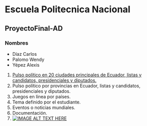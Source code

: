 # Escuela Politecnica Nacional
## ProyectoFinal-AD
### Nombres 
- Díaz Carlos
- Palomo Wendy
- Yépez Alexis

1. [Pulso político en 20 ciudades principales de Ecuador, listas y candidatos, presidenciales y diputados.](1%20Pulso%20politco%20en%20ciudades)
2. Pulso político por provincias en Ecuador, listas y candidatos, presidenciales y diputados.
3. Juegos en línea por países.
4. Tema definido por el estudiante.
5. Eventos o noticias mundiales.
6. Documentación.
7. [![IMAGE ALT TEXT HERE](http://img.youtube.com/vi/YOUTUBE_VIDEO_ID_HERE/0.jpg)](https://youtu.be/yPs9caaeNo0)


